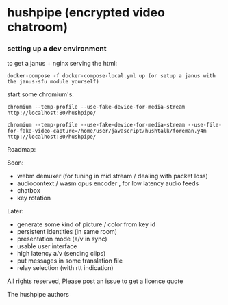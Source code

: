 # hushpipe (encrypted video chatroom)

### setting up a dev environment
to get a janus + nginx serving the html:

````
docker-compose -f docker-compose-local.yml up (or setup a janus with the janus-sfu module yourself)
````

start some chromium's:
````
chromium --temp-profile --use-fake-device-for-media-stream http://localhost:80/hushpipe/

chromium --temp-profile --use-fake-device-for-media-stream --use-file-for-fake-video-capture=/home/user/javascript/hushtalk/foreman.y4m http://localhost:80/hushpipe/
````

Roadmap:

Soon:
* webm demuxer (for tuning in mid stream / dealing with packet loss)
* audiocontext / wasm opus encoder , for low latency audio feeds
* chatbox
* key rotation

Later:
* generate some kind of picture / color from key id
* persistent identities (in same room)
* presentation mode (a/v in sync)
* usable user interface
* high latency a/v (sending clips)
* put messages in some translation file
* relay selection (with rtt indication)





All rights reserved, 
Please post an issue to get a licence quote

The hushpipe authors
